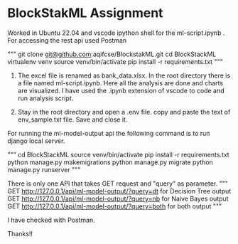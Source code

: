# BlockStakML Assignment

Worked in Ubuntu 22.04 and vscode ipython shell for the ml-script.ipynb . For accessing the rest api used Postman

"""
git clone git@github.com:aqifcse/BlockstakML.git
cd BlockStackML
virtualenv venv
source venv/bin/activate
pip install -r requirements.txt
"""

1. The excel file is renamed as bank_data.xlsx. In the root directory there is a file named ml-script.ipynb. Here all the analysis are done and charts are visualized. I have used the .ipynb extension of vscode to code and run analysis script. 

2. Stay in the root directory and open a .env file. copy and paste the text of env_sample.txt file. Save and close it. 

For running the ml-model-output api the following command is to run django local server.

"""
cd BlockStackML
source venv/bin/activate
pip install -r requirements.txt
python manage.py makemigrations
python manage.py migrate
python manage.py runserver
"""

There is only one API that takes GET request and "query" as parameter.
"""
GET http://127.0.0.1/api/ml-model-output/?query=dt for Decision Tree output
GET http://127.0.0.1/api/ml-model-output/?query=nb for Naive Bayes output
GET http://127.0.0.1/api/ml-model-output/?query=both for both output
"""

I have checked with Postman.

Thanks!!